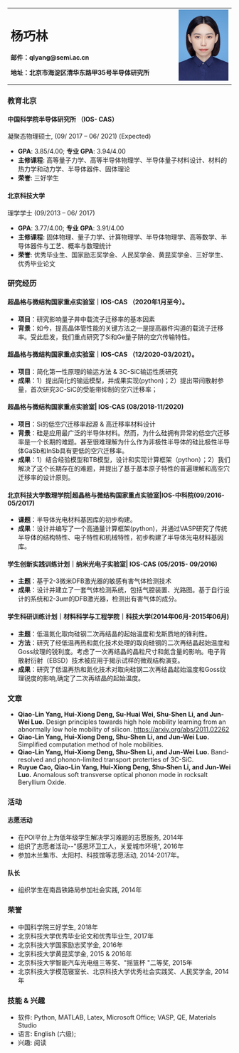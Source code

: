 <table border="0">
  <tr>
    <td width="75%">
      <h1>杨巧林</h1>
      <p><b>邮件：qlyang@semi.ac.cn</b></p>
      <p><b>地址：北京市海淀区清华东路甲35号半导体研究所</b></p>
    </td>
    <td width="25%">
      <img src="/qlyang1.jpg" width="100%">  
    </td>
  </tr>
</table>

### 教育北京                                   
#### 中国科学院半导体研究所 （IOS- CAS）
凝聚态物理硕士, 	                                     (09/ 2017 – 06/ 2021) (Expected)
- **GPA**: 3.85/4.00; **专业 GPA**: 3.94/4.00
- **主修课程**: 高等量子力学、高等半导体物理学、半导体量子材料设计、材料的热力学和动力学、半导体器件、固体理论
- **荣誉**: 三好学生

#### 北京科技大学
理学学士	   		  (09/2013 – 06/ 2017)
- **GPA**: 3.77/4.00; **专业 GPA**: 3.91/4.00
- **主修课程**: 固体物理、量子力学、计算物理学、半导体物理学、高等数学、半导体器件与工艺、概率与数理统计
- **荣誉**: 优秀毕业生、国家励志奖学金、人民奖学金、黄昆奖学金、三好学生、优秀毕业论文

### 研究经历
#### 超晶格与微结构国家重点实验室｜IOS-CAS	（2020年1月至今）。
- **项目**：研究影响量子井中载流子迁移率的基本因素
- **背景**：如今，提高晶体管性能的关键方法之一是提高器件沟道的载流子迁移率。受此启发，我们重点研究了Si和Ge量子阱的空穴传输特性。

#### 超晶格与微结构国家重点实验室｜IOS-CAS	（12/2020-03/2021）。
- **项目**：简化第一性原理的输运方法 & 3C-SiC输运性质研究
- **成果**：1）提出简化的输运模型，并成果实现(python)；2）提出带间散射参量，首次研究3C-SiC的受能带抑制的空穴迁移率；

#### 超晶格与微结构国家重点实验室| IOS-CAS	 (08/2018-11/2020)
- **项目**：Si的低空穴迁移率起源 & 高迁移率材料设计
- **背景**：硅是应用最广泛的半导体材料。然而，为什么硅拥有异常的低空穴迁移率是一个长期的难题。甚至很难理解为什么作为非极性半导体的硅比极性半导体GaSb和InSb具有更低的空穴迁移率。
- **成果**：1）结合经验模型和TB模型，设计和实现计算框架（python）；2）我们解决了这个长期存在的难题，并提出了基于基本原子特性的普遍理解和高空穴迁移率的设计原则。

#### 北京科技大学数理学院|超晶格与微结构国家重点实验室|IOS-中科院(09/2016- 05/2017)
- **课题**：半导体光电材料基因库的初步构建。
- **成果**：设计并编写了一个高通量计算框架(python)，并通过VASP研究了传统半导体的结构特性、电子特性和机械特性，初步构建了半导体光电材料基因库。

#### 学生创新实践训练计划｜纳米光电子实验室| IOS-CAS (05/2015- 09/2016)
- **主题**：基于2-3微米DFB激光器的敏感有害气体检测技术
- **成果**：设计并建立了一套气体检测系统，包括气腔装置、光路图。基于自行设计的系统和2-3um的DFB激光器，检测出有害气体的成分。 

#### 学生科研训练计划｜材料科学与工程学院｜科技大学(2014年06月-2015年06月)
- **主题**：低温氮化取向硅钢二次再结晶的起始温度和戈斯质地的锋利性。
- **方法**：研究了经低温再热和氮化技术处理的取向硅钢的二次再结晶起始温度和Goss纹理的锐利度。考虑了一次再结晶的晶粒尺寸和氮含量的影响。电子背散射衍射（EBSD）技术被应用于揭示试样的微观结构演变。
- **成果**：研究了低温再热和氮化技术对取向硅钢二次再结晶起始温度和Goss纹理锐度的影响,确定了二次再结晶的起始温度。

### 文章																						        
- **Qiao-Lin Yang, Hui-Xiong Deng, Su-Huai Wei, Shu-Shen Li, and Jun-Wei Luo.** Design principles towards high hole mobility learning from an abnormally low hole mobility of silicon. <https://arxiv.org/abs/2011.02262>
- **Qiao-Lin Yang, Hui-Xiong Deng, Shu-Shen Li, and Jun-Wei Luo.** Simplified computation method of hole mobilities.
- **Qiao-Lin Yang, Hui-Xiong Deng, Shu-Shen Li, and Jun-Wei Luo.** Band-resolved and phonon-limited transport proterties of 3C-SiC.
- **Ruyue Cao, Qiao-Lin Yang, Hui-Xiong Deng, Shu-Shen Li, and Jun-Wei Luo.** Anomalous soft transverse optical phonon mode in rocksalt Beryllium Oxide.

### 活动                                                                  
#### 志愿活动
- 在POI平台上为低年级学生解决学习难题的志愿服务, 2014年
- 组织了志愿者活动--"感恩环卫工人，关爱城市环境", 2016年
- 参加木兰集市、太阳村、科技馆等志愿活动, 2014-2017年。

#### 队长
-	组织学生在南昌铁路局参加社会实践, 2014年

### 荣誉                                                                
- 中国科学院三好学生, 2018年
- 北京科技大学优秀毕业论文和优秀毕业生, 2017年
- 北京科技大学国家励志奖学金, 2016年
- 北京科技大学黄昆奖学金, 2015 & 2016年
- 北京科技大学智能汽车光电组三等奖、"摇篮杯 "二等奖, 2015年
- 北京科技大学模范寝室长、北京科技大学优秀社会实践奖、人民奖学金, 2014年

### 技能 & 兴趣                                                                    
- 软件: Python, MATLAB, Latex, Microsoft Office; VASP, QE, Materials Studio
-	语言: English (六级);  
- 兴趣: 阅读
